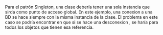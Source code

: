 Para el patrón Singleton, una clase debería tener una sola instancia que sirda como punto de acceso global.
En este ejemplo, una conexion a una BD se hace siempre con la misma instancia de la clase.
El problema en este caso se podría encontrar en que si se hace una desconexion , se haría para todos los objetos que tienen esa referencia.
